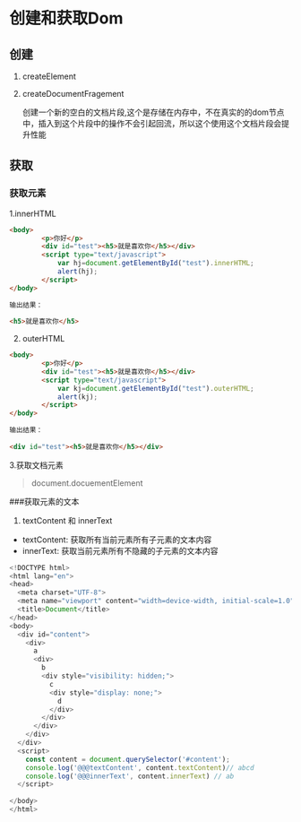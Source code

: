 # 创建和获取Dom

## 创建

1. createElement

2. createDocumentFragement

   创建一个新的空白的文档片段,这个是存储在内存中，不在真实的的dom节点中，插入到这个片段中的操作不会引起回流，所以这个使用这个文档片段会提升性能

## 获取

### 获取元素

1.innerHTML

```html
<body>
		<p>你好</p>
		<div id="test"><h5>就是喜欢你</h5></div>
		<script type="text/javascript">
			var hj=document.getElementById("test").innerHTML;
			alert(hj);
		</script>
</body>
 
输出结果：
 
<h5>就是喜欢你</h5>
```

2. outerHTML

```html
<body>
		<p>你好</p>
		<div id="test"><h5>就是喜欢你</h5></div>
		<script type="text/javascript">
			var kj=document.getElementById("test").outerHTML;
			alert(kj);
		</script>
</body>
 
输出结果：
 
<div id="test"><h5>就是喜欢你</h5></div>


```

3.获取文档元素

> document.docuementElement

###获取元素的文本

1. textContent 和 innerText

* textContent: 获取所有当前元素所有子元素的文本内容
* innerText: 获取当前元素所有不隐藏的子元素的文本内容

```js
<!DOCTYPE html>
<html lang="en">
<head>
  <meta charset="UTF-8">
  <meta name="viewport" content="width=device-width, initial-scale=1.0">
  <title>Document</title>
</head>
<body>
  <div id="content">
    <div>
      a
      <div>
        b
        <div style="visibility: hidden;">
          c
          <div style="display: none;">
            d
          </div>
        </div>
      </div>
    </div>
  </div>
  <script>
    const content = document.querySelector('#content');
    console.log('@@@textContent', content.textContent)// abcd
    console.log('@@@innerText', content.innerText) // ab
  </script>
  
</body>
</html>
```